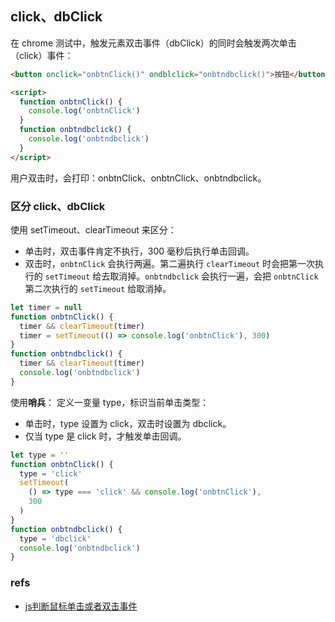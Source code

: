 ## click、dbClick
在 chrome 测试中，触发元素双击事件（dbClick）的同时会触发两次单击（click）事件：

``` html
<button onclick="onbtnClick()" ondblclick="onbtndbclick()">按钮</button>

<script>
  function onbtnClick() {
    console.log('onbtnClick')
  }
  function onbtndbclick() {
    console.log('onbtndbclick')
  }
</script>
```

用户双击时，会打印：onbtnClick、onbtnClick、onbtndbclick。

### 区分 click、dbClick
使用 setTimeout、clearTimeout 来区分：
- 单击时，双击事件肯定不执行，300 毫秒后执行单击回调。
- 双击时，`onbtnClick` 会执行两遍。第二遍执行 `clearTimeout` 时会把第一次执行的 `setTimeout` 给去取消掉。`onbtndbclick` 会执行一遍，会把 `onbtnClick` 第二次执行的 `setTimeout` 给取消掉。

``` js
let timer = null
function onbtnClick() {
  timer && clearTimeout(timer)
  timer = setTimeout(() => console.log('onbtnClick'), 300)
}
function onbtndbclick() {
  timer && clearTimeout(timer)
  console.log('onbtndbclick')
}
```

使用**哨兵**：
定义一变量 type，标识当前单击类型：
- 单击时，type 设置为 click，双击时设置为 dbclick。
- 仅当 type 是 click 时，才触发单击回调。

``` js
let type = ''
function onbtnClick() {
  type = 'click'
  setTimeout(
    () => type === 'click' && console.log('onbtnClick'), 
    300
  )
}
function onbtndbclick() {
  type = 'dbclick'
  console.log('onbtndbclick')
}
```

### refs
- [js判断鼠标单击或者双击事件](https://blog.csdn.net/shenmill/article/details/56565086)
